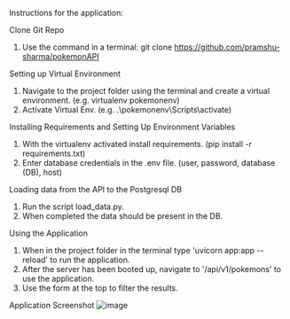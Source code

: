 Instructions for the application:

Clone Git Repo
  1. Use the command in a terminal: git clone https://github.com/pramshu-sharma/pokemonAPI

Setting up Virtual Environment
  1. Navigate to the project folder using the terminal and create a virtual environment. (e.g. virtualenv pokemonenv)
  2. Activate Virtual Env. (e.g. .\pokemonenv\Scripts\activate)

Installing Requirements and Setting Up Environment Variables
  1. With the virtualenv activated install requirements. (pip install -r requirements.txt)
  2. Enter database credentials in the .env file. (user, password, database (DB), host)

Loading data from the API to the Postgresql DB
 1. Run the script load_data.py.
 2. When completed the data should be present in the DB.

Using the Application
  1. When in the project folder in the terminal type 'uvicorn app:app --reload' to run the application.
  2. After the server has been booted up, navigate to '/api/v1/pokemons' to use the application.
  3. Use the form at the top to filter the results.

Application Screenshot
![image](https://github.com/pramshu-sharma/pokemonAPI/assets/125169937/6eaa12a3-81ce-4a53-adae-f9a735b927e2)

  
